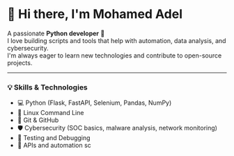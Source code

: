 # 👋 Hi there, I'm Mohamed Adel

A passionate **Python developer** 🐍  
I love building scripts and tools that help with automation, data analysis, and cybersecurity.  
I'm always eager to learn new technologies and contribute to open-source projects.

---

### 💡 Skills & Technologies

- 💻 Python (Flask, FastAPI, Selenium, Pandas, NumPy)
- 🐧 Linux Command Line
- 🐙 Git & GitHub
- 🛡️ Cybersecurity (SOC basics, malware analysis, network monitoring)
- 🧪 Testing and Debugging
- 🔐 APIs and automation sc
